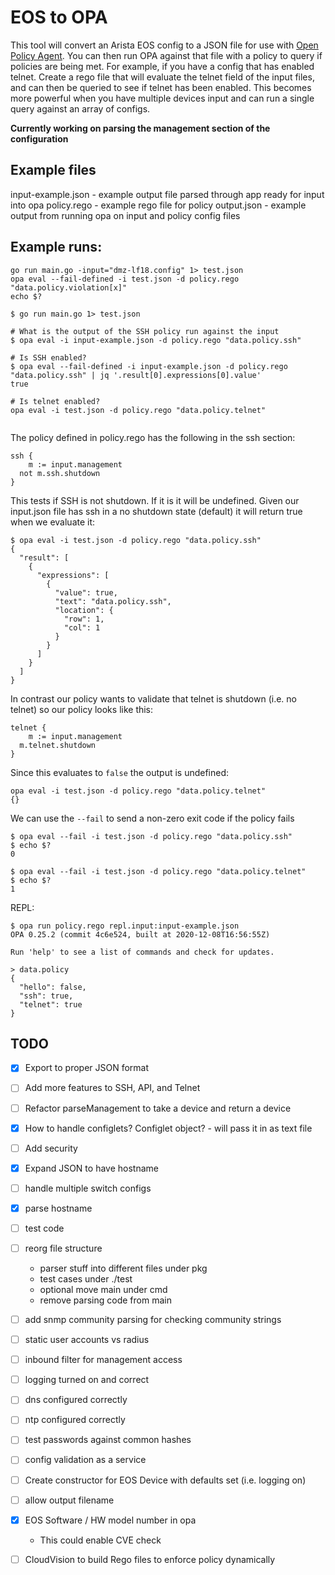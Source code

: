 # EOS to OPA

This tool will convert an Arista EOS config to a JSON file for use with [Open Policy Agent](https://www.openpolicyagent.org/docs/latest/). You can then run OPA against that file with a policy to query if policies are being met. For example, if you have a config that has enabled telnet. Create a rego file that will evaluate the telnet field of the input files, and can then be queried to see if telnet has been enabled. This becomes more powerful when you have multiple devices input and can run a single query against an array of configs.

**Currently working on parsing the management section of the configuration**

## Example files
input-example.json - example output file parsed through app ready for input into opa
policy.rego - example rego file for policy
output.json - example output from running opa on input and policy
config files

## Example runs:
```
go run main.go -input="dmz-lf18.config" 1> test.json      
opa eval --fail-defined -i test.json -d policy.rego "data.policy.violation[x]"
echo $?

```

```
$ go run main.go 1> test.json

# What is the output of the SSH policy run against the input
$ opa eval -i input-example.json -d policy.rego "data.policy.ssh"

# Is SSH enabled?
$ opa eval --fail-defined -i input-example.json -d policy.rego "data.policy.ssh" | jq '.result[0].expressions[0].value'
true

# Is telnet enabled?
opa eval -i test.json -d policy.rego "data.policy.telnet"


```

The policy defined in policy.rego has the following in the ssh section:

```
ssh {
	m := input.management
  not m.ssh.shutdown
}
```

This tests if SSH is not shutdown. If it is it will be undefined. Given our input.json file has ssh in a no shutdown state (default) it will return true when we evaluate it:

```
$ opa eval -i test.json -d policy.rego "data.policy.ssh"
{
  "result": [
    {
      "expressions": [
        {
          "value": true,
          "text": "data.policy.ssh",
          "location": {
            "row": 1,
            "col": 1
          }
        }
      ]
    }
  ]
}
```

In contrast our policy wants to validate that telnet is shutdown (i.e. no telnet) so our policy looks like this:

```
telnet {
	m := input.management
  m.telnet.shutdown
}
```

Since this evaluates to `false` the output is undefined:

```
opa eval -i test.json -d policy.rego "data.policy.telnet"
{}
```

We can use the `--fail` to send a non-zero exit code if the policy fails

```
$ opa eval --fail -i test.json -d policy.rego "data.policy.ssh"
$ echo $?
0

$ opa eval --fail -i test.json -d policy.rego "data.policy.telnet"
$ echo $?
1
```

REPL:

```
$ opa run policy.rego repl.input:input-example.json
OPA 0.25.2 (commit 4c6e524, built at 2020-12-08T16:56:55Z)

Run 'help' to see a list of commands and check for updates.

> data.policy
{
  "hello": false,
  "ssh": true,
  "telnet": true
}
```

## TODO
- [x] Export to proper JSON format
- [ ] Add more features to SSH, API, and Telnet
- [ ] Refactor parseManagement to take a device and return a device
- [x] How to handle configlets? Configlet object? - will pass it in as text file
- [ ] Add security
- [x] Expand JSON to have hostname
- [ ] handle multiple switch configs 
- [x] parse hostname
- [ ] test code
- [ ] reorg file structure
  - parser stuff into different files under pkg
  - test cases under ./test
  - optional move main under cmd
  - remove parsing code from main
- [ ] add snmp community parsing for checking community strings
- [ ] static user accounts vs radius
- [ ] inbound filter for management access
- [ ] logging turned on and correct
- [ ] dns configured correctly
- [ ] ntp configured correctly
- [ ] test passwords against common hashes
- [ ] config validation as a service
- [ ] Create constructor for EOS Device with defaults set (i.e. logging on)
- [ ] allow output filename
- [x] EOS Software / HW model number in opa 
    - This could enable CVE check
- [ ] CloudVision to build Rego files to enforce policy dynamically


